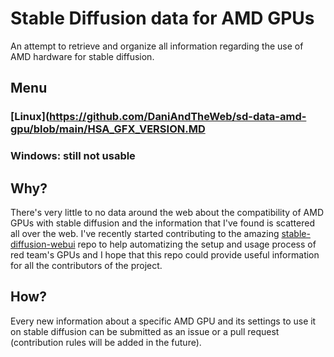 # Stable Diffusion data for AMD GPUs
An attempt to retrieve and organize all information regarding the use of AMD hardware for stable diffusion.

## Menu
### [Linux](https://github.com/DaniAndTheWeb/sd-data-amd-gpu/blob/main/HSA_GFX_VERSION.MD
### Windows: still not usable

## Why?
There's very little to no data around the web about the compatibility of AMD GPUs with stable diffusion and the information that I've found is scattered all over the web.
I've recently started contributing to the amazing [stable-diffusion-webui](https://github.com/AUTOMATIC1111/stable-diffusion-webui) repo to help automatizing the setup and usage process of red team's GPUs and I hope that this repo could provide useful information for all the contributors of the project.

## How?
Every new information about a specific AMD GPU and its settings to use it on stable diffusion can be submitted as an issue or a pull request (contribution rules will be added in the future).
